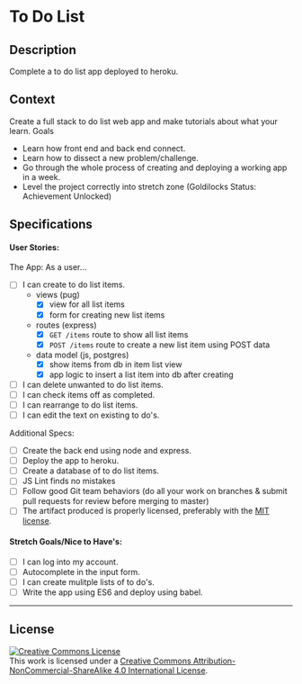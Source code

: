 # To Do List
## Description

Complete a to do list app deployed to heroku.
## Context

Create a full stack to do list web app and make tutorials about what your learn.
Goals
- Learn how front end and back end connect.
- Learn how to dissect a new problem/challenge.
- Go through the whole process of creating and deploying a working app in a week.
- Level the project correctly into stretch zone (Goldilocks Status: Achievement Unlocked)
## Specifications
#### User Stories:

The App: As a user...
- [ ] I can create to do list items.
  - views (pug)
    - [x] view for all list items
    - [x] form for creating new list items
  - routes (express)
    - [x] `GET /items` route to show all list items
    - [x] `POST /items` route to create a new list item using POST data
  - data model (js, postgres)
    - [x] show items from db in item list view
    - [x] app logic to insert a list item into db after creating
- [ ] I can delete unwanted to do list items.
- [ ] I can check items off as completed.
- [ ] I can rearrange to do list items.
- [ ] I can edit the text on existing to do's.

Additional Specs:
- [ ] Create the back end using node and express.
- [ ] Deploy the app to heroku.
- [ ] Create a database of to do list items.
- [ ] JS Lint finds no mistakes
- [ ] Follow good Git team behaviors (do all your work on branches & submit pull requests for review before merging to master)
- [ ] The artifact produced is properly licensed, preferably with the [MIT license](https://opensource.org/licenses/MIT).

#### Stretch Goals/Nice to Have's:
- [ ] I can log into my account.
- [ ] Autocomplete in the input form.
- [ ] I can create mulitple lists of to do's.
- [ ] Write the app using ES6 and deploy using babel.

---
## License

<!-- LICENSE -->

<a rel="license" href="http://creativecommons.org/licenses/by-nc-sa/4.0/"><img alt="Creative Commons License" style="border-width:0" src="https://i.creativecommons.org/l/by-nc-sa/4.0/80x15.png" /></a>
<br />This work is licensed under a <a rel="license" href="http://creativecommons.org/licenses/by-nc-sa/4.0/">Creative Commons Attribution-NonCommercial-ShareAlike 4.0 International License</a>.
